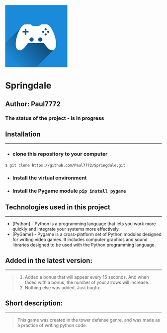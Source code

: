 <img alt="Springdale logo" height="200" src="Readme_file/icon.jpg" width="200"/>

# Springdale

## Author: Paul7772

### The status  of the project - is In progress

## Installation

---

+ ### clone this repository to your computer 
`$ git clone https://github.com/Paul7772/Springdale.git`
+ ### Install the virtual environment
+ ### Install the Pygame module `pip install pygame`

## Technologies used in this project

---

- [Python] - Python is a programming language that lets you work more quickly and integrate your systems more effectively.
- [PyGame] - Pygame is a cross-platform set of Python modules designed for writing video games. 
It includes computer graphics and sound libraries designed to be used with the Python programming language.

## Added in the latest version:

---

> 1. Added a bonus that will appear every 15 seconds.
> And when faced with a bonus,
> the number of your arrows will increase.
> 2. Nothing else was added. Just bugfix.

## Short description:

---

> This game was created in the tower defense genre,
> and was made as a practice of writing python code.